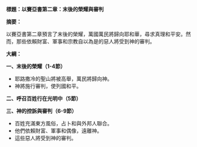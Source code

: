 **標題：以賽亞書第二章：末後的榮耀與審判**

**摘要：**

以賽亞書第二章預言了末後的榮耀，萬國萬民將歸向耶和華，尋求真理和平安。然而，那些依賴財富、軍事和宗教自以為是的惡人將受到神的審判。

**大綱：**

**一、末後的榮耀（1-4節）**
* 耶路撒冷的聖山將被高舉，萬民將歸向神。
* 神將施行審判，使列國和平。

**二、呼召百姓行在光明中（5節）**

**三、神的控訴與審判（6-9節）**
* 百姓充滿東方風俗，占卜和與外邦人聯合。
* 他們依賴財富、軍事和偶像，遠離神。
* 這些惡人將受到神的審判。